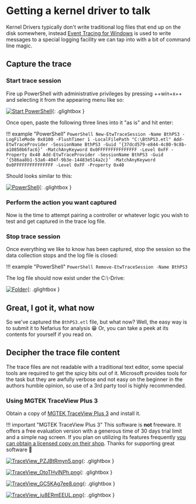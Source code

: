 # Getting a kernel driver to talk

Kernel Drivers typically don't write traditional log files that end up on the disk somewhere, instead [Event Tracing for Windows](https://docs.microsoft.com/en-us/windows-hardware/test/wpt/event-tracing-for-windows) is used to write messages to a special logging facility we can tap into with a bit of command line magic.

## Capture the trace

### Start trace session

Fire up PowerShell with administrative privileges by pressing ++win+x++ and selecting it from the appearing menu like so:

[![Start PowerShell](/images/Y2bzZWdYK4.png)](/images/Y2bzZWdYK4.png){: .glightbox }

Once open, paste the following three lines into it "as is" and hit enter:

!!! example "PowerShell"
    ```PowerShell
    New-EtwTraceSession -Name BthPS3 -LogFileMode 0x8100 -FlushTimer 1 -LocalFilePath "C:\BthPS3.etl"
    Add-EtwTraceProvider -SessionName BthPS3 -Guid ‘{37dcd579-e844-4c80-9c8b-a10850b6fac6}’ -MatchAnyKeyword 0x0FFFFFFFFFFFFFFF -Level 0xFF -Property 0x40
    Add-EtwTraceProvider -SessionName BthPS3 -Guid ‘{586aa8b1-53a6-404f-9b3e-14483e514a2c}’ -MatchAnyKeyword 0x0FFFFFFFFFFFFFFF -Level 0xFF -Property 0x40
    ```

Should looks similar to this:

[![PowerShell](/images/35cnHUOIwv.png)](/images/35cnHUOIwv.png){: .glightbox }

### Perform the action you want captured

Now is the time to attempt pairing a controller or whatever logic you wish to test and get captured in the trace log file.

### Stop trace session

Once everything we like to know has been captured, stop the session so the data collection stops and the log file is closed:

!!! example "PowerShell"
    ```PowerShell
    Remove-EtwTraceSession -Name BthPS3
    ```

The log file should now exist under the C:\\-Drive:

[![Folder](/images/AnyDesk_LVe8LzooAQ.png)](/images/AnyDesk_LVe8LzooAQ.png){: .glightbox }

## Great, I got it, what now

So we've captured the `BthPS3.etl` file, but what now? Well, the easy way is to submit it to Nefarius for analysis 😁 Or, you can take a peek at its contents for yourself if you read on.

## Decipher the trace file content

The trace files are not readable with a traditional text editor, some special tools are required to get the spicy bits out of it. Microsoft provides tools for the task but they are awfully verbose and not easy on the beginner in the authors humble opinion, so use of a 3rd party tool is highly recommended.

### Using MGTEK TraceView Plus 3

Obtain a copy of [MGTEK TraceView Plus 3](https://www.mgtek.com/traceview) and install it.

!!! important "MGTEK TraceView Plus 3"
    This software is **not** freeware. It offers a free evaluation version with a generous time of 30 days trial limit and a simple nag screen. If you plan on utilizing its features frequently [you can obtain a licensed copy on their shop](https://www.mgtek.com/traceview/shop). Thanks for supporting great software 🥰

[![TraceView_PZJBtRmyn5.png](/images/TraceView_PZJBtRmyn5.png)](/images/TraceView_PZJBtRmyn5.png){: .glightbox }

[![TraceView_OtoTHylNPh.png](/images/TraceView_OtoTHylNPh.png)](/images/TraceView_OtoTHylNPh.png){: .glightbox }

[![TraceView_GC5KAg7ee8.png](/images/TraceView_GC5KAg7ee8.png)](/images/TraceView_GC5KAg7ee8.png){: .glightbox }

[![TraceView_ju8ERmEEUL.png](/images/TraceView_ju8ERmEEUL.png)](/images/TraceView_ju8ERmEEUL.png){: .glightbox }
